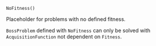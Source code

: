 ```
NoFitness()
```

Placeholder for problems with no defined fitness.

`BossProblem` defined with `NoFitness` can only be solved with `AcquisitionFunction` not dependent on `Fitness`.
